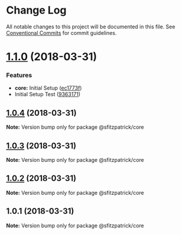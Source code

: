 # Change Log

All notable changes to this project will be documented in this file.
See [Conventional Commits](https://conventionalcommits.org) for commit guidelines.

<a name="1.1.0"></a>
# [1.1.0](https://github.com/stevenfitzpatrick/ui-modal/compare/v1.0.4...v1.1.0) (2018-03-31)


### Features

* **core:** Initial Setup ([ec1773f](https://github.com/stevenfitzpatrick/ui-modal/commit/ec1773f))
* Initial Setup Test ([9363171](https://github.com/stevenfitzpatrick/ui-modal/commit/9363171))




<a name="1.0.4"></a>
## [1.0.4](https://github.com/stevenfitzpatrick/ui-modal/compare/v1.0.3...v1.0.4) (2018-03-31)




**Note:** Version bump only for package @sfitzpatrick/core

<a name="1.0.3"></a>
## [1.0.3](https://github.com/stevenfitzpatrick/ui-modal/compare/v1.0.2...v1.0.3) (2018-03-31)




**Note:** Version bump only for package @sfitzpatrick/core

<a name="1.0.2"></a>
## [1.0.2](https://github.com/stevenfitzpatrick/ui-modal/compare/v1.0.1...v1.0.2) (2018-03-31)




**Note:** Version bump only for package @sfitzpatrick/core

<a name="1.0.1"></a>
## 1.0.1 (2018-03-31)




**Note:** Version bump only for package @sfitzpatrick/core

